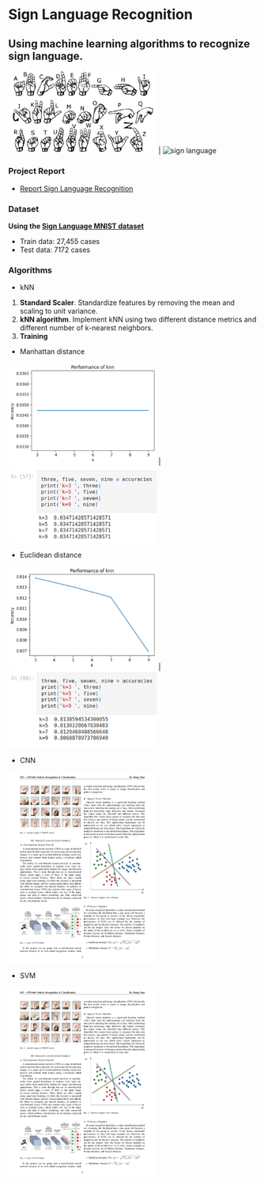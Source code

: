 # Sign Language Recognition

## Using machine learning algorithms to recognize sign language.


<img src='./datasets/archive/american_sign_language.png' alt='sign language' 
width='300' /> | <img src='./datasets/archive/amer_sign3.png' alt='sign language' width='300'/>

### Project Report
- [Report Sign Language Recognition](https://github.com/SpyridonKaperonis/SignLanguageRecognition/blob/main/Pattern_Recognition_and_Classification_Final_Project.pdf)

### Dataset

**Using the [Sign Language MNIST dataset](https://www.kaggle.com/datasets/datamunge/sign-language-mnist)**

- Train data: 27,455 cases
- Test data: 7172 cases
 
### Algorithms

- kNN
1. **Standard Scaler**. Standardize features by removing the mean and scaling to unit variance. 
2. **kNN algorithm**. Implement kNN using two different distance metrics and different number of k-nearest neighbors. 
3. **Training**

- Manhattan distance

<img src='./images/manhattanDistancegraph.png' alt='manhattan grapg' width='300' /> | 
<img src='./images/manhattanDistanceResults.png' alt='manhattan results' width='300' />

- Euclidean distance

<img src='./images/euclideanDistancegraph.png' alt='euclidean graph' width='300' /> |
<img src='./images/euclideanDistanceResults.png' alt='euclidean results' width='300' />
- CNN

<img src='./images/svmGraph.png' alt='support vector machine graph' width='300' />

- SVM

<img src='./images/cnnGraph.png' alt='convolutional neural network graph' width='300' />




